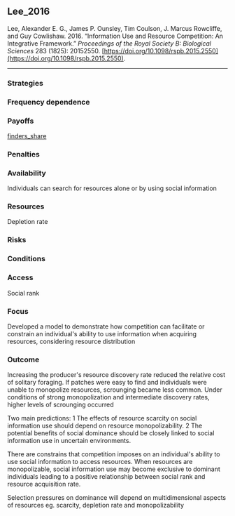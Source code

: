 ## Lee_2016

Lee, Alexander E. G., James P. Ounsley, Tim Coulson, J. Marcus Rowcliffe, and Guy Cowlishaw. 2016. “Information Use and Resource Competition: An Integrative Framework.” _Proceedings of the Royal Society B: Biological Sciences_ 283 (1825): 20152550. [https://doi.org/10.1098/rspb.2015.2550](https://doi.org/10.1098/rspb.2015.2550).

---

### Strategies

### Frequency dependence

### Payoffs
[finders_share](../topics/finders_share.md)

### Penalties

### Availability
Individuals can search for resources alone or by using social information

### Resources
Depletion rate

### Risks

### Conditions

### Access
Social rank

### Focus
Developed a model to demonstrate how competition can facilitate or constrain an individual's ability to use information when acquiring resources, considering resource distribution

### Outcome
Increasing the producer's resource discovery rate reduced the relative cost of solitary foraging. If patches were easy to find and individuals were unable to monopolize resources, scrounging became less common. Under conditions of strong monopolization and intermediate discovery rates, higher levels of scrounging occurred

Two main predictions: 1 The effects of resource scarcity on social information use should depend on resource monopolizability. 2 The potential benefits of social dominance should be closely linked to social information use in uncertain environments. 

There are constrains that competition imposes on an individual's ability to use social information to access resources. When resources are monopolizable, social information use may become exclusive to dominant individuals leading to a positive relationship between social rank and resource acquisition rate.  

Selection pressures on dominance will depend on multidimensional aspects of resources eg. scarcity, depletion rate and monopolizability

